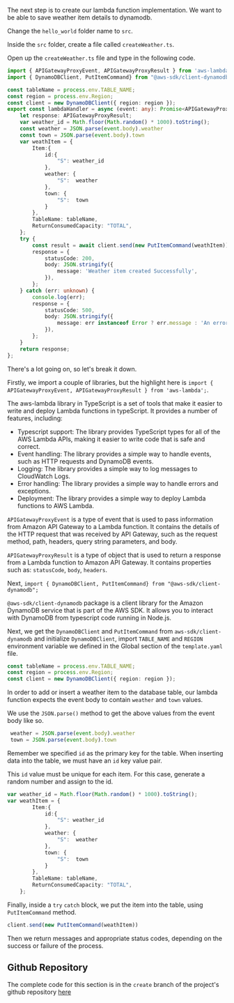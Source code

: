 The next step is to create our lambda function implementation. We want to be able to save weather 
item details to dynamodb.

Change the `hello_world` folder name to `src`. 

Inside the `src` folder, create a file called `createWeather.ts`.

Open up the `createWeather.ts` file and type in the following code.


```typescript
import { APIGatewayProxyEvent, APIGatewayProxyResult } from 'aws-lambda';
import { DynamoDBClient, PutItemCommand} from "@aws-sdk/client-dynamodb";

const tableName = process.env.TABLE_NAME;
const region = process.env.Region;
const client = new DynamoDBClient({ region: region });
export const lambdaHandler = async (event: any): Promise<APIGatewayProxyResult> => {
    let response: APIGatewayProxyResult;
    var weather_id = Math.floor(Math.random() * 1000).toString();
    const weather = JSON.parse(event.body).weather
    const town = JSON.parse(event.body).town
    var weathItem = {
        Item:{
            id:{
                "S": weather_id
            },
            weather: {
                "S":  weather
            },
            town: {
                "S":  town
            }
        },
        TableName: tableName,
        ReturnConsumedCapacity: "TOTAL",
    };
    try {
        const result = await client.send(new PutItemCommand(weathItem))
        response = {
            statusCode: 200,
            body: JSON.stringify({
                message: 'Weather item created Successfully',
            }),
        };
    } catch (err: unknown) {
        console.log(err);
        response = {
            statusCode: 500,
            body: JSON.stringify({
                message: err instanceof Error ? err.message : 'An error occured while creating weather.',
            }),
        };
    }
    return response;
};
```

There's a lot going on, so let's break it down. 

Firstly, we import a couple of libraries, but the highlight here is 
`import { APIGatewayProxyEvent, APIGatewayProxyResult } from 'aws-lambda';`.


The aws-lambda library in TypeScript is a set of tools that make it easier to write and deploy Lambda functions in typeScript. It provides a number of features, including:

- Typescript support: The library provides TypeScript types for all of the AWS Lambda APIs, making it easier to write code that is safe and correct.
- Event handling: The library provides a simple way to handle events, such as HTTP requests and DynamoDB events.
- Logging: The library provides a simple way to log messages to CloudWatch Logs.
- Error handling: The library provides a simple way to handle errors and exceptions.
- Deployment: The library provides a simple way to deploy Lambda functions to AWS Lambda.

`APIGatewayProxyEvent` is a type of event that is used to pass information from Amazon API Gateway to a Lambda function. It contains the details of the HTTP request that was received by API Gateway, such as the request method, path, headers, query string parameters, and body.

`APIGatewayProxyResult` is a type of object that is used to return a response from a Lambda function to Amazon API Gateway. It contains properties such as: `statusCode`, `body`, `headers`.

Next, 
 `import { DynamoDBClient, PutItemCommand} from "@aws-sdk/client-dynamodb";`

`@aws-sdk/client-dynamodb` package is a client library for the Amazon DynamoDB service that is part of the AWS SDK. It allows you to interact with DynamoDB from typescript code running in Node.js. 

Next, we get the `DynamoDBClient` and `PutItemCommand` from `aws-sdk/client-dynamodb` and initialize `DynamoDBClient`, import `TABLE_NAME` and `REGION` environment variable we defined in the Global section of the `template.yaml` file.

```ts 
const tableName = process.env.TABLE_NAME;
const region = process.env.Region;
const client = new DynamoDBClient({ region: region });
```

In order to add or insert a weather item to the database table, our lambda function expects the event body
to contain `weather` and `town` values.

We use the `JSON.parse()` method to get the above values from the event body like so.

```ts
 weather = JSON.parse(event.body).weather
 town = JSON.parse(event.body).town

```
Remember we specified `id` as the primary key for the table. When inserting data 
into the table, we must have an `id` key value pair.

This `id` value must be unique for each item. For this case, generate a random number and assign to the id.

```ts
var weather_id = Math.floor(Math.random() * 1000).toString();
var weathItem = {
        Item:{
            id:{
                "S": weather_id
            },
            weather: {
                "S":  weather
            },
            town: {
                "S":  town
            }
        },
        TableName: tableName,
        ReturnConsumedCapacity: "TOTAL",
    };
```

Finally, inside a `try` `catch` block, we put the item into the table,
using `PutItemCommand` method.

```ts
client.send(new PutItemCommand(weathItem))
```
Then we return messages and appropriate status codes, depending on the success or failure of the 
process.

## Github Repository

The complete code for this section is in the `create` branch of the project's github repository [here](https://github.com/EducloudHQ/rest_with_sam_typescript/tree/create)
